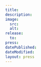 ```yaml
---
title:
description:
image:
  src:
  alt:
release:
  to:
press:
datePublished:
dateModified:
layout: press
---
```


<!-- Write your content here. -->
